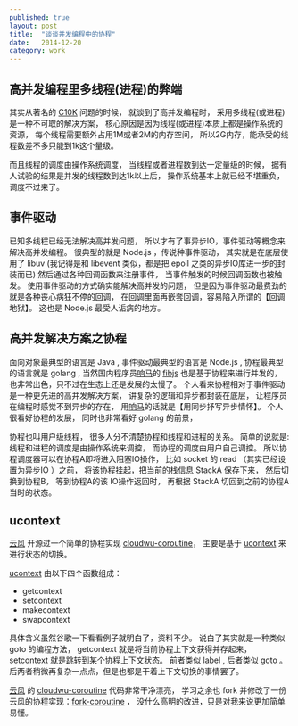 ```yaml
---
published: true
layout: post
title:  "谈谈并发编程中的协程"
date:   2014-12-20
category: work
---
```


## 高并发编程里多线程(进程)的弊端

其实从著名的 [C10K] 问题的时候，
就谈到了高并发编程时，
采用多线程(或进程)是一种不可取的解决方案，
核心原因是因为线程(或进程)本质上都是操作系统的资源，
每个线程需要额外占用1M或者2M的内存空间，
所以2G内存，能承受的线程数差不多只能到1k这个量级。

而且线程的调度由操作系统调度，
当线程或者进程数到达一定量级的时候，
据有人试验的结果是并发的线程数到达1k以上后，
操作系统基本上就已经不堪重负，调度不过来了。

## 事件驱动

已知多线程已经无法解决高并发问题，
所以才有了事异步IO，事件驱动等概念来解决高并发编程。
很典型的就是 Node.js ，传说种事件驱动，
其实就是在底层使用了 libuv 
(我记得是和 libevent 类似，都是把 epoll 之类的异步IO库进一步的封装而已)
然后通过各种回调函数来注册事件，
当事件触发的时候回调函数也被触发。
使用事件驱动的方式确实能解决高并发的问题，
但是因为事件驱动最费劲的就是各种丧心病狂不停的回调，
在回调里面再嵌套回调，容易陷入所谓的【回调地狱】。
这也是 Node.js 最受人诟病的地方。

## 高并发解决方案之协程

面向对象最典型的语言是 Java ,
事件驱动最典型的语言是 Node.js ,
协程最典型的语言就是 golang ,
当然国内程序员[响马]的 [fibjs] 也是基于协程来进行并发的，
也非常出色，只不过在生态上还是发展的太慢了。
个人看来协程相对于事件驱动是一种更先进的高并发解决方案，
讲复杂的逻辑和异步都封装在底层，
让程序员在编程时感觉不到异步的存在，
用[响马]的话就是【用同步抒写异步情怀】。
个人很看好协程的发展，
同时也非常看好 golang 的前景，

协程也叫用户级线程，
很多人分不清楚协程和线程和进程的关系。
简单的说就是:
线程和进程的调度是由操作系统来调控，
而协程的调度由用户自己调控。
所以协程调度器可以在协程A即将进入阻塞IO操作，
比如 socket 的 read （其实已经设置为异步IO ）之前，
将该协程挂起，把当前的栈信息 StackA 保存下来，
然后切换到协程B，
等到协程A的该 IO操作返回时，
再根据 StackA 切回到之前的协程A当时的状态。

## ucontext

[云风] 开源过一个简单的协程实现 [cloudwu-coroutine]，
主要是基于 [ucontext] 来进行状态的切换。

[ucontext] 由以下四个函数组成：

- getcontext
- setcontext
- makecontext
- swapcontext

具体含义虽然谷歌一下看看例子就明白了，资料不少。
说白了其实就是一种类似 goto 的编程方法，
getcontext 就是将当前协程上下文获得并存起来，
setcontext 就是跳转到某个协程上下文状态。
前者类似 label , 后者类似 goto 。
后两者稍微再复杂一点点，但是也都是干着上下文切换的事情罢了。

[云风] 的 [cloudwu-coroutine] 代码非常干净漂亮，
学习之余也 fork 并修改了一份云风的协程实现：[fork-coroutine] ，
没什么高明的改进，只是对我来说更加简单易懂。

[fork-coroutine]:https://github.com/aszxqw/coroutine
[ucontext]:http://pubs.opengroup.org/onlinepubs/7908799/xsh/ucontext.h.html
[云风]:http://blog.codingnow.com/
[C10K]:http://www.kegel.com/c10k.html
[响马]:http://www.weibo.com/xicilion
[fibjs]:https://github.com/xicilion/fibjs
[cloudwu-coroutine]:https://github.com/cloudwu/coroutine
